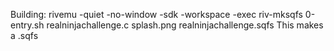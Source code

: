 Building:
rivemu -quiet -no-window -sdk -workspace -exec riv-mksqfs 0-entry.sh realninjachallenge.c splash.png realninjachallenge.sqfs
This makes a .sqfs
